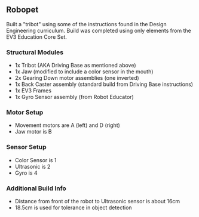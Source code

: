 ## Robopet

Built a "tribot" using some of the instructions found in the Design Engineering curriculum. Build was completed using only elements from the EV3 Education Core Set.

### Structural Modules
+ 1x Tribot (AKA Driving Base as mentioned above)
+ 1x Jaw (modified to include a color sensor in the mouth)
+ 2x Gearing Down motor assemblies (one inverted)
+ 1x Back Caster assembly (standard build from Driving Base instructions)
+ 1x EV3 Frames
+ 1x Gyro Sensor assembly (from Robot Educator)

### Motor Setup
+ Movement motors are A (left) and D (right)
+ Jaw motor is B

### Sensor Setup
+ Color Sensor is 1
+ Ultrasonic is 2
+ Gyro is 4

### Additional Build Info
+ Distance from front of the robot to Ultrasonic sensor is about 16cm
+ 18.5cm is used for tolerance in object detection